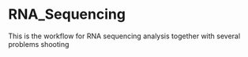 # RNA_Sequencing
This is the workflow for RNA sequencing analysis together with several problems shooting
